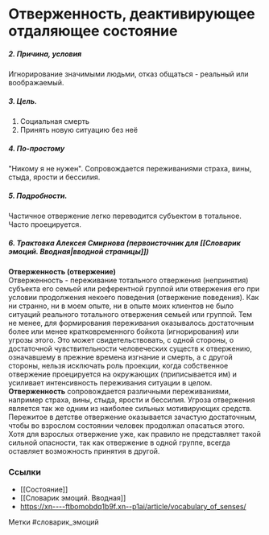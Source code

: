 #  Отверженность, деактивирующее отдаляющее состояние

##### 2. Причина, условия
Игнорирование значимыми людьми, отказ общаться - реальный или воображаемый.
##### 3. Цель.
1. Социальная смерть
2. Принять новую ситуацию без неё
##### 4. По-простому
"Никому я не нужен". 
Сопровождается переживаниями страха, вины, стыда, ярости и бессилия.
##### 5. Подробности.
Частичное отвержение легко переводится субъектом в тотальное.
Часто проецируется.
##### 6. Трактовка Алексея Смирнова (первоисточник для [[Словарик эмоций. Вводная|вводной страницы]])
**Отверженность (отвержение)**  
Отверженность - переживание тотального отвержения (непринятия) субъекта его семьей или референтной группой или отвержения его при условии продолжения некоего поведения (отвержение поведения). 
Как ни странно, ни в моем опыте, ни в опыте моих клиентов не было ситуаций реального тотального отвержения семьей или группой. Тем не менее, для формирования переживания оказывалось достаточным более или менее кратковременного бойкота (игнорирования) или угрозы этого. Это может свидетельствовать, с одной стороны, о достаточной чувствительности человеческих существ к отвержению, означавшему в прежние времена изгнание и смерть, а с другой стороны, нельзя исключать роль проекции, когда собственное отвержение проецируется на окружающих (приписывается им) и усиливает интенсивность переживания ситуации в целом. 
**Отверженность** сопровождается различными переживаниями, например страха, вины, стыда, ярости и бессилия. Угроза отвержения является так же одним из наиболее сильных мотивирующих средств. Пережитое в детстве отвержение оказывается зачастую достаточным, чтобы во взрослом состоянии человек продолжал опасаться этого. Хотя для взрослых отвержение уже, как правило не представляет такой сильной опасности, так как отвержение в одной группе, всегда оставляет возможность принятия в другой.


### Ссылки
- [[Состояние]]
- [[Словарик эмоций. Вводная]]
- https://xn----ftbomobdq1b9f.xn--p1ai/article/vocabulary_of_senses/

Метки #словарик_эмоций 




